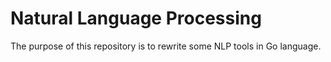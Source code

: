 # Natural Language Processing

The purpose of this repository is to rewrite some NLP tools in Go language.
